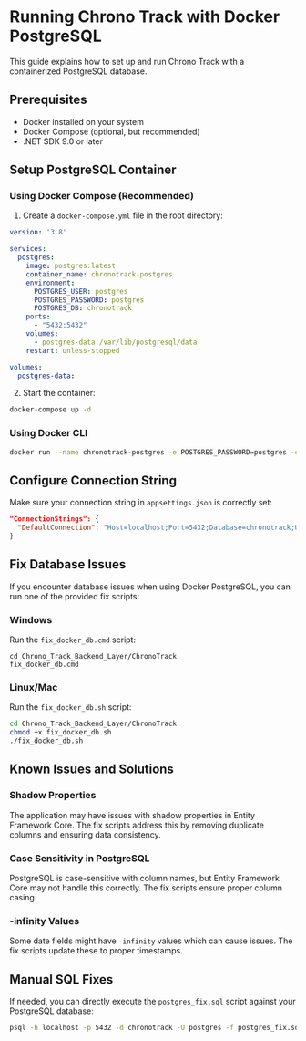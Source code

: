 # Running Chrono Track with Docker PostgreSQL

This guide explains how to set up and run Chrono Track with a containerized PostgreSQL database.

## Prerequisites

- Docker installed on your system
- Docker Compose (optional, but recommended)
- .NET SDK 9.0 or later

## Setup PostgreSQL Container

### Using Docker Compose (Recommended)

1. Create a `docker-compose.yml` file in the root directory:

```yaml
version: '3.8'

services:
  postgres:
    image: postgres:latest
    container_name: chronotrack-postgres
    environment:
      POSTGRES_USER: postgres
      POSTGRES_PASSWORD: postgres
      POSTGRES_DB: chronotrack
    ports:
      - "5432:5432"
    volumes:
      - postgres-data:/var/lib/postgresql/data
    restart: unless-stopped

volumes:
  postgres-data:
```

2. Start the container:

```bash
docker-compose up -d
```

### Using Docker CLI

```bash
docker run --name chronotrack-postgres -e POSTGRES_PASSWORD=postgres -e POSTGRES_USER=postgres -e POSTGRES_DB=chronotrack -p 5432:5432 -d postgres
```

## Configure Connection String

Make sure your connection string in `appsettings.json` is correctly set:

```json
"ConnectionStrings": {
  "DefaultConnection": "Host=localhost;Port=5432;Database=chronotrack;Username=postgres;Password=postgres"
}
```

## Fix Database Issues

If you encounter database issues when using Docker PostgreSQL, you can run one of the provided fix scripts:

### Windows

Run the `fix_docker_db.cmd` script:

```
cd Chrono_Track_Backend_Layer/ChronoTrack
fix_docker_db.cmd
```

### Linux/Mac

Run the `fix_docker_db.sh` script:

```bash
cd Chrono_Track_Backend_Layer/ChronoTrack
chmod +x fix_docker_db.sh
./fix_docker_db.sh
```

## Known Issues and Solutions

### Shadow Properties

The application may have issues with shadow properties in Entity Framework Core. The fix scripts address this by removing duplicate columns and ensuring data consistency.

### Case Sensitivity in PostgreSQL

PostgreSQL is case-sensitive with column names, but Entity Framework Core may not handle this correctly. The fix scripts ensure proper column casing.

### -infinity Values

Some date fields might have `-infinity` values which can cause issues. The fix scripts update these to proper timestamps.

## Manual SQL Fixes

If needed, you can directly execute the `postgres_fix.sql` script against your PostgreSQL database:

```bash
psql -h localhost -p 5432 -d chronotrack -U postgres -f postgres_fix.sql
``` 